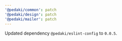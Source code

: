 ```yaml
---
'@pedaki/common': patch
'@pedaki/design': patch
'@pedaki/mailer': patch
---
```


Updated dependency `@pedaki/eslint-config` to `0.0.5`.
